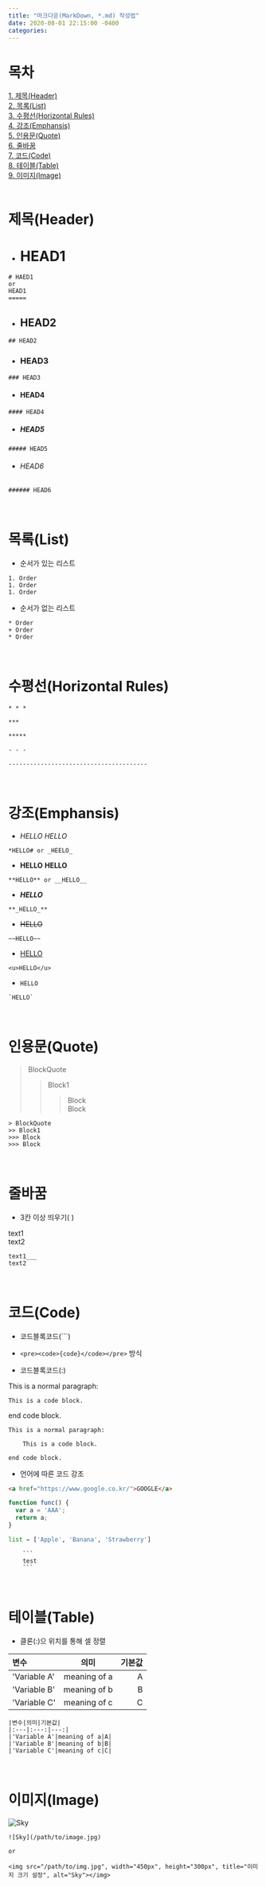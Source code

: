 ```yaml
---
title: "마크다운(MarkDown, *.md) 작성법"
date: 2020-08-01 22:15:00 -0400
categories:
---
```


# 목차
[1. 제목(Header)](#제목header)   
[2. 목록(List)](#목록list)   
[3. 수평선(Horizontal Rules)](#수평선horizontal-rules)   
[4. 강조(Emphansis)](#강조emphansis)   
[5. 인용문(Quote)](#인용문quote)   
[6. 줄바꿈](#줄바꿈)   
[7. 코드(Code)](#코드code)   
[8. 테이블(Table)](#테이블table)   
[9. 이미지(Image)](#이미지image)   
<br>


# 제목(Header)

- # HEAD1
```
# HAED1
or
HEAD1
=====
```

- ## HEAD2
```
## HEAD2
```

- ### HEAD3
```
### HEAD3
```

- #### HEAD4
```
#### HEAD4
```

- ##### HEAD5
```
##### HEAD5
```

- ###### HEAD6
```
###### HEAD6
```
<br>


# 목록(List)

- 순서가 있는 리스트

```
1. Order
1. Order
1. Order
```

- 순서가 없는 리스트

```
* Order
+ Order
* Order
```
<br>


# 수평선(Horizontal Rules)

```
* * *

***

*****

- - -

---------------------------------------
```
<br>


# 강조(Emphansis)

- *HELLO* _HELLO_
```
*HELLO# or _HEELO_
```

- **HELLO** __HELLO__
```
**HELLO** or __HELLO__
```

- **_HELLO_**
```
**_HELLO_**
```

- ~~HELLO~~
```
~~HELLO~~
```

- <u>HELLO</u>
```
<u>HELLO</u>
```

- `HELLO`
```
`HELLO`
```
<br>

# 인용문(Quote)

> BlockQuote
>> Block1
>>> Block   
>>> Block
```
> BlockQuote
>> Block1
>>> Block
>>> Block
```
<br>


# 줄바꿈

- 3칸 이상 띄우기(   )

text1   
text2
```
text1___
text2
```
<br>


# 코드(Code)

- 코드블록코드(```)   

- ```<pre><code>{code}</code></pre>``` 방식

- 코드블록코드(:)

This is a normal paragraph:

    This is a code block.
    
end code block.
```
This is a normal paragraph:

    This is a code block.
    
end code block.
```

- 언어에 따른 코드 강조

```html
<a href="https://www.google.co.kr/">GOOGLE</a>
```

```javascript
function func() {
  var a = 'AAA';
  return a;
}
```

```python
list = ['Apple', 'Banana', 'Strawberry']
```

```
	```
	test
	```
```
<br>


# 테이블(Table)

- 클론(:)으 위치를 통해 셀 정렬

|변수|의미|기본값|
|:---|:---:|---:|
|'Variable A'|meaning of a|A|
|'Variable B'|meaning of b|B|
|'Variable C'|meaning of c|C|
```
|변수|의미|기본값|
|:---|:---:|---:|
|'Variable A'|meaning of a|A|
|'Variable B'|meaning of b|B|
|'Variable C'|meaning of c|C|
```
<br>


# 이미지(Image)

![Sky](/resources/images/sky.png)
```
![Sky](/path/to/image.jpg)

or

<img src="/path/to/img.jpg", width="450px", height="300px", title="이미지 크기 설정", alt="Sky"></img>
```
